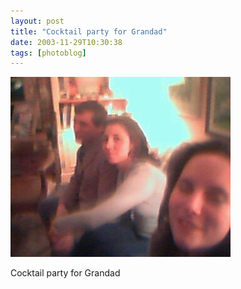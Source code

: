 ```yaml
---
layout: post
title: "Cocktail party for Grandad"
date: 2003-11-29T10:30:38
tags: [photoblog]
---
```


![Cocktail party for Grandad][1]

Cocktail party for Grandad

   [1]: /2003/11/29/5454542082_0.jpg
